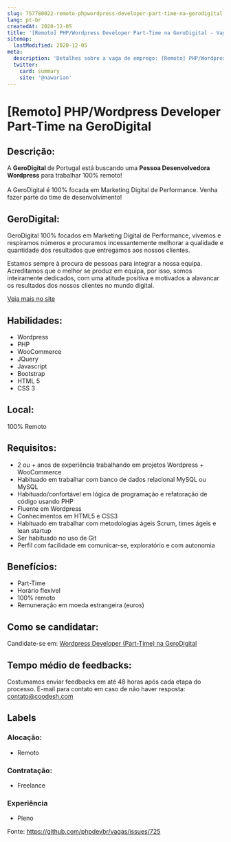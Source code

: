 ```yaml
---
slug: 757780022-remoto-phpwordpress-developer-part-time-na-gerodigital
lang: pt-br
createdAt: 2020-12-05
title: '[Remoto] PHP/Wordpress Developer Part-Time na GeroDigital - Vaga de Emprego'
sitemap:
  lastModified: 2020-12-05
meta:
  description: 'Detalhes sobre a vaga de emprego: [Remoto] PHP/Wordpress Developer Part-Time na GeroDigital'
  twitter:
    card: summary
    site: '@nawarian'
---
```


# [Remoto] PHP/Wordpress Developer Part-Time na GeroDigital

## Descrição: 
 <p>A <strong>GeroDigital </strong>de Portugal está buscando uma <strong>Pessoa Desenvolvedora Wordpress</strong> para trabalhar 100% remoto!<br><br>A GeroDigital é 100% focada em Marketing Digital de Performance. Venha fazer parte do time de desenvolvimento!</p>

## GeroDigital: 
 <p>GeroDigital 100% focados em Marketing Digital de Performance, vivemos e respiramos números e procuramos incessantemente melhorar a qualidade e quantidade dos resultados que entregamos aos nossos clientes.</p>
<p>Estamos sempre à procura de pessoas para integrar a nossa equipa. Acreditamos que o melhor se produz em equipa, por isso, somos inteiramente dedicados, com uma atitude positiva e motivados a alavancar os resultados dos nossos clientes no mundo digital.</p><a href='https://coodesh.com/empresas/gerodigital'>Veja mais no site</a>

 ## Habilidades: 
 - Wordpress 
- PHP 
- WooCommerce 
- JQuery 
- Javascript 
- Bootstrap 
- HTML 5 
- CSS 3
## Local: 
 100% Remoto
## Requisitos: 
 - 2 ou + anos de experiência trabalhando em projetos Wordpress + WooCommerce 
- Habituado em trabalhar com banco de dados relacional MySQL ou MySQL 
- Habituado/confortável em lógica de programação e refatoração de código usando PHP 
- Fluente em Wordpress 
- Conhecimentos em HTML5 e CSS3 
- Habituado em trabalhar com metodologias ágeis Scrum, times ágeis e lean startup 
- Ser habituado no uso de Git 
- Perfil com facilidade em comunicar-se, exploratório e com autonomia

## Benefícios: 
 - Part-Time 
- Horário flexível 
- 100% remoto 
- Remuneração em moeda estrangeira (euros)
## Como se candidatar:
Candidate-se em: [Wordpress Developer (Part-Time) na GeroDigital](https://coodesh.com/vagas/wordpress-developer-20201204?origin=github&modal=open)
## Tempo médio de feedbacks:
 Costumamos enviar feedbacks em até 48 horas após cada etapa do processo. E-mail para contato em caso de não haver resposta: [contato@coodesh.com](mailto:contato@coodesh.com)
## Labels

### Alocação:
- Remoto

### Contratação:
- Freelance

### Experiência
- Pleno


Fonte: https://github.com/phpdevbr/vagas/issues/725